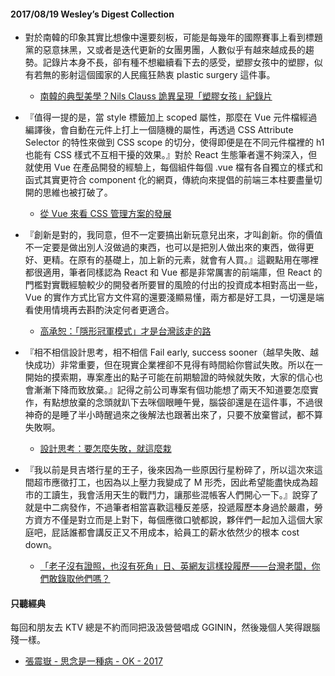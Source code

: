 #### 2017/08/19 Wesley’s Digest Collection

- 對於南韓的印象其實比想像中還要刻板，可能是每幾年的國際賽事上看到標題黨的惡意抹黑，又或者是迭代更新的女團男團，人數似乎有越來越成長的趨勢。記錄片本身不長，卻有種不想繼續看下去的感受，塑膠女孩中的塑膠，似有若無的影射這個國家的人民瘋狂熱衷 plastic surgery 這件事。
  - [南韓的典型美學？Nils Clauss 詭異呈現「塑膠女孩」紀錄片](https://www.damanwoo.com/node/90139)
  
- 『值得一提的是，當 style 標籤加上 scoped 屬性，那麼在 Vue 元件檔經過編譯後，會自動在元件上打上一個隨機的屬性，再透過 CSS Attribute Selector 的特性來做到 CSS scope 的切分，使得即便是在不同元件檔裡的 h1 也能有 CSS 樣式不互相干擾的效果。』對於 React 生態筆者還不夠深入，但就使用 Vue 在產品開發的經驗上，每個組件每個 .vue 檔有各自獨立的樣式和函式其實更符合 component 化的網頁，傳統向來提倡的前端三本柱要盡量切開的思維也被打破了。
  - [從 Vue 來看 CSS 管理方案的發展](https://kuro.tw/posts/2017/07/26/%E5%BE%9EVue%E4%BE%86%E7%9C%8BCSS%E7%AE%A1%E7%90%86%E6%96%B9%E6%A1%88%E7%9A%84%E7%99%BC%E5%B1%95/)
  
- 『創新是對的，我同意，但不一定要搞出新玩意兒出來，才叫創新。你的價值不一定要是做出別人沒做過的東西，也可以是把別人做出來的東西，做得更好、更精。在原有的基礎上，加上新的元素，就會有人買。』這觀點用在哪裡都很適用，筆者同樣認為 React 和 Vue 都是非常厲害的前端庫，但 React 的門檻對實戰經驗較少的開發者所要冒的風險的付出的投資成本相對高出一些，Vue 的實作方式比官方文件寫的還要淺顯易懂，兩方都是好工具，一切還是端看使用情境再去斟酌決定何者更適合。
  - [高承恕：「隱形冠軍模式」才是台灣該走的路](http://www.cw.com.tw/article/article.action?id=5084190&utm_source=Facebook&utm_medium=Social&utm_campaign=Daily)
  
- 『相不相信設計思考，相不相信 Fail early, success sooner（越早失敗、越快成功）非常重要，但在現實企業裡卻不見得有時間給你嘗試失敗。所以在一開始的摸索期，專案產出的點子可能在前期驗證的時候就失敗，大家的信心也會漸漸下降而致放棄。』記得之前公司專案有個功能想了兩天不知道要怎麼實作，有點想放棄的念頭就趴下去咪個眼睡午覺，腦袋卻還是在這件事，不過很神奇的是睡了半小時醒過來之後解法也跟著出來了，只要不放棄嘗試，都不算失敗啊。
  - [設計思考：要怎麼失敗，就這麼栽](https://medium.com/@stellahsiao/%E8%A8%AD%E8%A8%88%E6%80%9D%E8%80%83-%E8%A6%81%E6%80%8E%E9%BA%BC%E5%A4%B1%E6%95%97-%E5%B0%B1%E9%80%99%E9%BA%BC%E6%A0%BD-1b5b1beed548)


- 『我以前是貝吉塔行星的王子，後來因為一些原因行星粉碎了，所以這次來這間超市應徵打工，也因為以上壓力我變成了 M 形禿，因此希望能盡快成為超市的工讀生，我會活用天生的戰鬥力，讓那些混帳客人們開心一下。』說穿了就是中二病發作，不過筆者相當喜歡這種反差感，投遞履歷本身過於嚴肅，勞方資方不僅是對立而是上對下，每個應徵口號都說，夥伴們一起加入這個大家庭吧，屁話誰都會講反正又不用成本，給員工的薪水依然少的根本 cost down。
  - [「老子沒有證照，也沒有死角」日、英網友這樣投履歷——台灣老闆，你們敢錄取他們嗎？](https://buzzorange.com/2017/08/04/idiot-cv/)





#### 只聽經典
每回和朋友去 KTV 總是不約而同把汲汲營營唱成 GGININ，然後幾個人笑得跟腦殘一樣。
- [張震嶽 - 思念是一種病 - OK - 2017](https://www.youtube.com/watch?v=9ei1PUmDz98&list=PL9do701rCbQzwjmlebZffsYM4mVw44SrJ&index=142)
